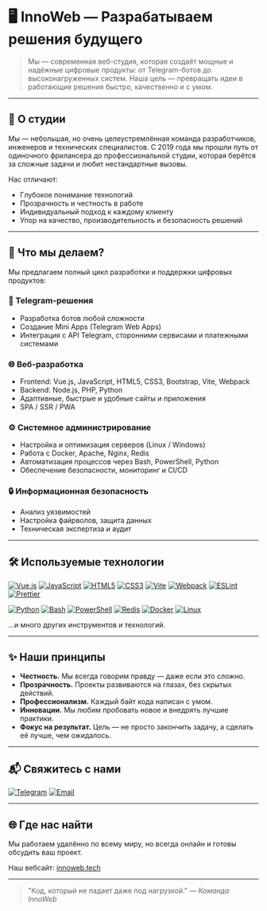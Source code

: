 # 🖥️ InnoWeb — Разрабатываем решения будущего

> Мы — современная веб-студия, которая создаёт мощные и надёжные цифровые продукты: от Telegram-ботов до высоконагруженных систем.
> Наша цель — превращать идеи в работающие решения быстро, качественно и с умом.

---

## 🧠 О студии

Мы — небольшая, но очень целеустремлённая команда разработчиков, инженеров и технических специалистов.
С 2019 года мы прошли путь от одиночного фрилансера до профессиональной студии, которая берётся за сложные задачи и любит нестандартные вызовы.

Нас отличают:
- Глубокое понимание технологий
- Прозрачность и честность в работе
- Индивидуальный подход к каждому клиенту
- Упор на качество, производительность и безопасность решений

---

## 💼 Что мы делаем?

Мы предлагаем полный цикл разработки и поддержки цифровых продуктов:

### 🤖 Telegram-решения
- Разработка ботов любой сложности
- Создание Mini Apps (Telegram Web Apps)
- Интеграция с API Telegram, сторонними сервисами и платежными системами

### 🌐 Веб-разработка
- Frontend: Vue.js, JavaScript, HTML5, CSS3, Bootstrap, Vite, Webpack
- Backend: Node.js, PHP, Python
- Адаптивные, быстрые и удобные сайты и приложения
- SPA / SSR / PWA

### ⚙️ Системное администрирование
- Настройка и оптимизация серверов (Linux / Windows)
- Работа с Docker, Apache, Nginx, Redis
- Автоматизация процессов через Bash, PowerShell, Python
- Обеспечение безопасности, мониторинг и CI/CD

### 🔒 Информационная безопасность
- Анализ уязвимостей
- Настройка файрволов, защита данных
- Техническая экспертиза и аудит

---

## 🛠️ Используемые технологии

<a href="https://vuejs.org"><img src="https://img.shields.io/badge/Vue.js-4FC08D?style=for-the-badge&logo=vue.js&logoColor=white" alt="Vue.js"></a>
<a href="https://developer.mozilla.org/ru/docs/Web/JavaScript"><img src="https://img.shields.io/badge/JavaScript-F7DF1E?style=for-the-badge&logo=javascript&logoColor=black" alt="JavaScript"></a>
<a href="https://developer.mozilla.org/ru/docs/Web/HTML"><img src="https://img.shields.io/badge/HTML5-E34F26?style=for-the-badge&logo=html5&logoColor=white" alt="HTML5"></a>
<a href="https://developer.mozilla.org/ru/docs/Web/CSS"><img src="https://img.shields.io/badge/CSS3-1572B6?style=for-the-badge&logo=css3&logoColor=white" alt="CSS3"></a>
<a href="https://vitejs.dev"><img src="https://img.shields.io/badge/Vite-646CFF?style=for-the-badge&logo=vite&logoColor=white" alt="Vite"></a>
<a href="https://webpack.js.org"><img src="https://img.shields.io/badge/Webpack-8DD6F9?style=for-the-badge&logo=webpack&logoColor=black" alt="Webpack"></a>
<a href="https://eslint.org"><img src="https://img.shields.io/badge/ESLint-4B32C3?style=for-the-badge&logo=eslint&logoColor=white" alt="ESLint"></a>
<a href="https://prettier.io"><img src="https://img.shields.io/badge/Prettier-F7B93E?style=for-the-badge&logo=prettier&logoColor=black" alt="Prettier"></a>

<a href="https://www.python.org"><img src="https://img.shields.io/badge/Python-3776AB?style=for-the-badge&logo=python&logoColor=white" alt="Python"></a>
<a href="https://www.gnu.org/software/bash"><img src="https://img.shields.io/badge/Bash-4EAA25?style=for-the-badge&logo=gnubash&logoColor=white" alt="Bash"></a>
<a href="https://learn.microsoft.com/en-us/powershell"><img src="https://img.shields.io/badge/PowerShell-5391FE?style=for-the-badge&logo=powershell&logoColor=white" alt="PowerShell"></a>
<a href="https://redis.io"><img src="https://img.shields.io/badge/Redis-DC382D?style=for-the-badge&logo=redis&logoColor=white" alt="Redis"></a>
<a href="https://www.docker.com"><img src="https://img.shields.io/badge/Docker-2496ED?style=for-the-badge&logo=docker&logoColor=white" alt="Docker"></a>
<a href="https://ru.wikipedia.org/wiki/Linux"><img src="https://img.shields.io/badge/Linux-FCC624?style=for-the-badge&logo=linux&logoColor=black" alt="Linux"></a>

...и много других инструментов и технологий.

---

## ✨ Наши принципы 

- **Честность.** Мы всегда говорим правду — даже если это сложно.
- **Прозрачность.** Проекты развиваются на глазах, без скрытых действий.
- **Профессионализм.** Каждый байт кода написан с умом.
- **Инновации.** Мы любим пробовать новое и внедрять лучшие практики.
- **Фокус на результат.** Цель — не просто закончить задачу, а сделать её лучше, чем ожидалось.

---

## 📬 Свяжитесь с нами

<a href="https://t.me/innoweb"><img src="https://img.shields.io/badge/Telegram-26A5E4?style=for-the-badge&logo=telegram&logoColor=white" alt="Telegram"></a>
<a href="mailto:info@innoweb.tech"><img src="https://img.shields.io/badge/Email-D14836?style=for-the-badge&logo=gmail&logoColor=white" alt="Email"></a>

---

## 🌐 Где нас найти 

Мы работаем удалённо по всему миру, но всегда онлайн и готовы обсудить ваш проект.

Наш вебсайт: [innoweb.tech](https://innoweb.tech)

---

> "Код, который не падает даже под нагрузкой."
> — *Команда InnoWeb*
